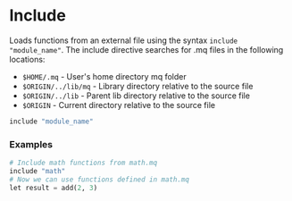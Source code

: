 # Include

Loads functions from an external file using the syntax `include "module_name"`.
The include directive searches for .mq files in the following locations:

- `$HOME/.mq` - User's home directory mq folder
- `$ORIGIN/../lib/mq` - Library directory relative to the source file
- `$ORIGIN/../lib` - Parent lib directory relative to the source file
- `$ORIGIN` - Current directory relative to the source file

```js
include "module_name"
```

### Examples

```python
# Include math functions from math.mq
include "math"
# Now we can use functions defined in math.mq
let result = add(2, 3)
```
